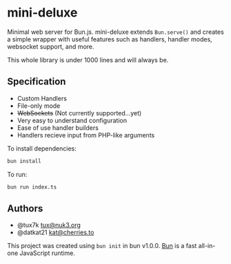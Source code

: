 # mini-deluxe

Minimal web server for Bun.js.
mini-deluxe extends `Bun.serve()` and creates a simple wrapper with useful features such as handlers, handler modes, websocket support, and more.

This whole library is under 1000 lines and will always be.

## Specification

- Custom Handlers
- File-only mode
- ~~WebSockets~~ (Not currently supported...yet)
- Very easy to understand configuration
- Ease of use handler builders
- Handlers recieve input from PHP-like arguments

To install dependencies:

```bash
bun install
```

To run:

```bash
bun run index.ts
```

## Authors

- @tux7k <tux@nuk3.org>
- @datkat21 <kat@cherries.to>


This project was created using `bun init` in bun v1.0.0. [Bun](https://bun.sh) is a fast all-in-one JavaScript runtime.
